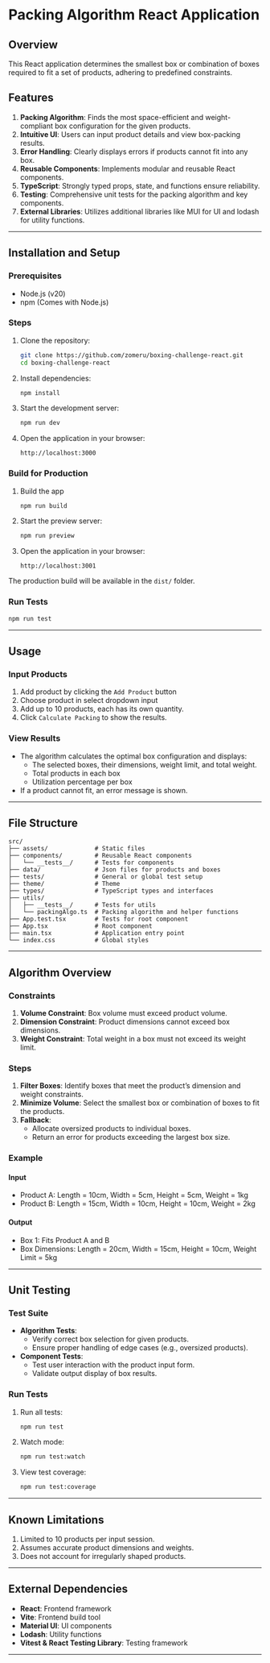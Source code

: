 # Packing Algorithm React Application

## Overview

This React application determines the smallest box or combination of boxes required to fit a set of products, adhering to predefined constraints.

## Features

1. **Packing Algorithm**: Finds the most space-efficient and weight-compliant box configuration for the given products.
2. **Intuitive UI**: Users can input product details and view box-packing results.
3. **Error Handling**: Clearly displays errors if products cannot fit into any box.
4. **Reusable Components**: Implements modular and reusable React components.
5. **TypeScript**: Strongly typed props, state, and functions ensure reliability.
6. **Testing**: Comprehensive unit tests for the packing algorithm and key components.
7. **External Libraries**: Utilizes additional libraries like MUI for UI and lodash for utility functions.

---

## Installation and Setup

### Prerequisites

- Node.js (v20)
- npm (Comes with Node.js)

### Steps

1. Clone the repository:
   ```bash
   git clone https://github.com/zomeru/boxing-challenge-react.git
   cd boxing-challenge-react
   ```
2. Install dependencies:
   ```bash
   npm install
   ```
3. Start the development server:
   ```bash
   npm run dev
   ```
4. Open the application in your browser:
   ```
   http://localhost:3000
   ```

### Build for Production

1. Build the app
   ```bash
   npm run build
   ```
2. Start the preview server:
   ```bash
   npm run preview
   ```
3. Open the application in your browser:
   ```
   http://localhost:3001
   ```

The production build will be available in the `dist/` folder.

### Run Tests

```bash
npm run test
```

---

## Usage

### Input Products

1. Add product by clicking the `Add Product` button
2. Choose product in select dropdown input
3. Add up to 10 products, each has its own quantity.
4. Click `Calculate Packing` to show the results.

### View Results

- The algorithm calculates the optimal box configuration and displays:
  - The selected boxes, their dimensions, weight limit, and total weight.
  - Total products in each box
  - Utilization percentage per box
- If a product cannot fit, an error message is shown.

---

## File Structure

```
src/
├── assets/             # Static files
├── components/         # Reusable React components
│   └── __tests__/      # Tests for components
├── data/               # Json files for products and boxes
├── tests/              # General or global test setup
├── theme/              # Theme
├── types/              # TypeScript types and interfaces
├── utils/
│   ├── __tests__/      # Tests for utils
│   └── packingAlgo.ts  # Packing algorithm and helper functions
├── App.test.tsx        # Tests for root component
├── App.tsx             # Root component
├── main.tsx            # Application entry point
└── index.css           # Global styles
```

---

## Algorithm Overview

### Constraints

1. **Volume Constraint**: Box volume must exceed product volume.
2. **Dimension Constraint**: Product dimensions cannot exceed box dimensions.
3. **Weight Constraint**: Total weight in a box must not exceed its weight limit.

### Steps

1. **Filter Boxes**: Identify boxes that meet the product’s dimension and weight constraints.
2. **Minimize Volume**: Select the smallest box or combination of boxes to fit the products.
3. **Fallback**:
   - Allocate oversized products to individual boxes.
   - Return an error for products exceeding the largest box size.

### Example

#### Input

- Product A: Length = 10cm, Width = 5cm, Height = 5cm, Weight = 1kg
- Product B: Length = 15cm, Width = 10cm, Height = 10cm, Weight = 2kg

#### Output

- Box 1: Fits Product A and B
- Box Dimensions: Length = 20cm, Width = 15cm, Height = 10cm, Weight Limit = 5kg

---

## Unit Testing

### Test Suite

- **Algorithm Tests**:
  - Verify correct box selection for given products.
  - Ensure proper handling of edge cases (e.g., oversized products).
- **Component Tests**:
  - Test user interaction with the product input form.
  - Validate output display of box results.

### Run Tests

1. Run all tests:
   ```bash
   npm run test
   ```
2. Watch mode:
   ```bash
   npm run test:watch
   ```
3. View test coverage:
   ```bash
   npm run test:coverage
   ```

---

## Known Limitations

1. Limited to 10 products per input session.
2. Assumes accurate product dimensions and weights.
3. Does not account for irregularly shaped products.

---

## External Dependencies

- **React**: Frontend framework
- **Vite**: Frontend build tool
- **Material UI**: UI components
- **Lodash**: Utility functions
- **Vitest & React Testing Library**: Testing framework

---
